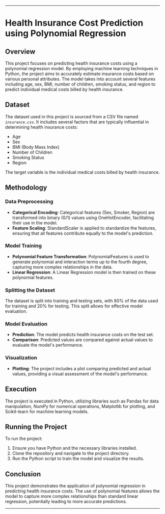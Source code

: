 
---

# Health Insurance Cost Prediction using Polynomial Regression

## Overview
This project focuses on predicting health insurance costs using a polynomial regression model. By employing machine learning techniques in Python, the project aims to accurately estimate insurance costs based on various personal attributes. The model takes into account several features including age, sex, BMI, number of children, smoking status, and region to predict individual medical costs billed by health insurance.

## Dataset
The dataset used in this project is sourced from a CSV file named `insurance.csv`. It includes several factors that are typically influential in determining health insurance costs:
- Age
- Sex
- BMI (Body Mass Index)
- Number of Children
- Smoking Status
- Region

The target variable is the individual medical costs billed by health insurance.

## Methodology

### Data Preprocessing
- **Categorical Encoding**: Categorical features (Sex, Smoker, Region) are transformed into binary (0/1) values using OneHotEncoder, facilitating their use in the model.
- **Feature Scaling**: StandardScaler is applied to standardize the features, ensuring that all features contribute equally to the model's prediction.

### Model Training
- **Polynomial Feature Transformation**: PolynomialFeatures is used to generate polynomial and interaction terms up to the fourth degree, capturing more complex relationships in the data.
- **Linear Regression**: A Linear Regression model is then trained on these polynomial features.

### Splitting the Dataset
The dataset is split into training and testing sets, with 80% of the data used for training and 20% for testing. This split allows for effective model evaluation.

### Model Evaluation
- **Prediction**: The model predicts health insurance costs on the test set.
- **Comparison**: Predicted values are compared against actual values to evaluate the model's performance.

### Visualization
- **Plotting**: The project includes a plot comparing predicted and actual values, providing a visual assessment of the model's performance.

## Execution
The project is executed in Python, utilizing libraries such as Pandas for data manipulation, NumPy for numerical operations, Matplotlib for plotting, and Scikit-learn for machine learning models.

## Running the Project
To run the project:
1. Ensure you have Python and the necessary libraries installed.
2. Clone the repository and navigate to the project directory.
3. Run the Python script to train the model and visualize the results.

## Conclusion
This project demonstrates the application of polynomial regression in predicting health insurance costs. The use of polynomial features allows the model to capture more complex relationships than standard linear regression, potentially leading to more accurate predictions.

---
